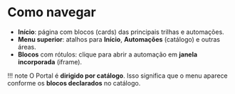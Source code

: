 # Como navegar

- **Início**: página com blocos (cards) das principais trilhas e automações.
- **Menu superior**: atalhos para **Início**, **Automações** (catálogo) e outras áreas.
- **Blocos** com rótulos: clique para abrir a automação em **janela incorporada** (iframe).

!!! note
    O Portal é **dirigido por catálogo**. Isso significa que o menu aparece conforme os **blocos declarados** no catálogo.
